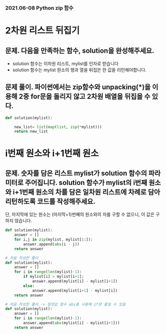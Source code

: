 ### 2021.06-08 Python zip 함수

# 2차원 리스트 뒤집기

## 문제. 다음을 만족하는 함수, solution을 완성해주세요.
- solution 함수는 이차원 리스트, mylist를 인자로 받습니다
- solution 함수는 mylist 원소의 행과 열을 뒤집은 한 값을 리턴해야합니다.

## 문제 풀이. 파이썬에서는 zip함수와 unpacking(*)을 이용해 2중 for문을 돌리지 않고 2차원 배열을 뒤집을 수 있다. 

```py
def solution(mylist):

    new_list= list(map(list, zip(*mylist)))
    return new_list
```

# i번째 원소와 i+1번째 원소

## 문제. 숫자를 담은 리스트 mylist가 solution 함수의 파라미터로 주어집니다. solution 함수가 mylist의 i번째 원소와 i+1번째 원소의 차를 담은 일차원 리스트에 차례로 담아 리턴하도록 코드를 작성해주세요.

단, 마지막에 있는 원소는 (마지막+1)번째의 원소와의 차를 구할 수 없으니, 이 값은 구하지 않습니다.

```py
def solution(mylist):
    answer = []
    for i,j in zip(mylist, mylist[1:]):
        answer.append(abs(i - j))
    return answer

# 처음 작성한 풀이
def solution(mylist):
    answer = []
    for i in range(len(mylist)-1):
        if mylist[i] > mylist[i+1]:
            answer.append(mylist[i] - mylist[i+1])
        else:
            answer.append(mylist[i+1] - mylist[i])
    return answer

# 처음 작성한 풀이 -> 절댓값 함수 abs를 사용해 if문 줄일 수 있음
def solution(mylist):
    answer = []
    for i in range(len(mylist)-1):
        answer.append(abs(mylist[i] - mylist[i+1]))
    return answer
```

